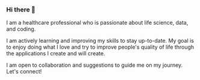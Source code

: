 ### Hi there 👋

I am a healthcare professional who is passionate about life science, data, and coding. 

I am actively learning and improving my skills to stay up-to-date. My goal is to enjoy doing what I love and try to improve people's quality of life through the applications I create and will create. 

I am open to collaboration and suggestions to guide me on my journey. Let's connect!
